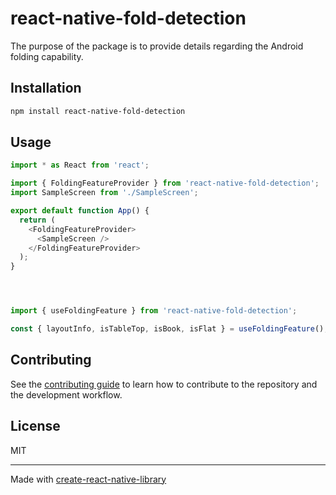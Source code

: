 # react-native-fold-detection

The purpose of the package is to provide details regarding the Android folding capability.

## Installation

```sh
npm install react-native-fold-detection
```

## Usage

```js
import * as React from 'react';

import { FoldingFeatureProvider } from 'react-native-fold-detection';
import SampleScreen from './SampleScreen';

export default function App() {
  return (
    <FoldingFeatureProvider>
      <SampleScreen />
    </FoldingFeatureProvider>
  );
}




import { useFoldingFeature } from 'react-native-fold-detection';

const { layoutInfo, isTableTop, isBook, isFlat } = useFoldingFeature();

```

## Contributing

See the [contributing guide](CONTRIBUTING.md) to learn how to contribute to the repository and the development workflow.

## License

MIT

---

Made with [create-react-native-library](https://github.com/callstack/react-native-builder-bob)
